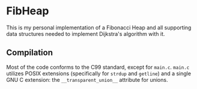 # FibHeap

This is my personal implementation of a Fibonacci Heap and all supporting data structures needed
to implement Dijkstra's algorithm with it.

## Compilation

Most of the code conforms to the C99 standard, except for `main.c`. `main.c` utilizes POSIX extensions (specifically for `strdup` and `getline`) and a single GNU C extension: the `__transparent_union__` attribute for unions.